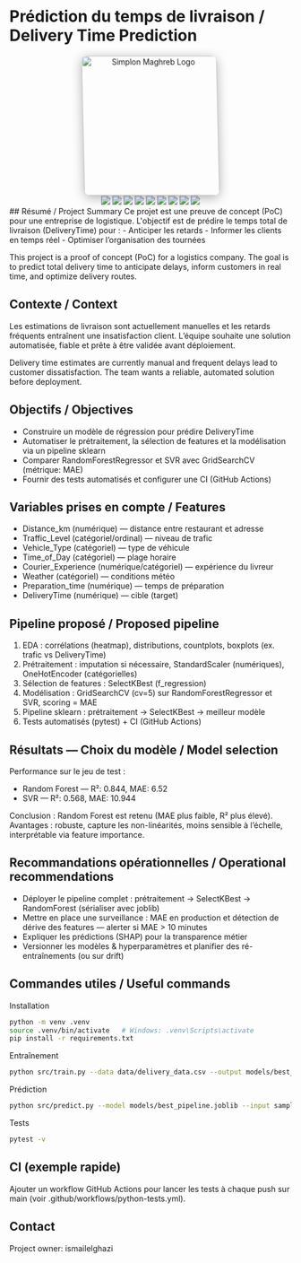 # Prédiction du temps de livraison / Delivery Time Prediction
<div align="center"> <img src="https://www.simplon.ma/images/Simplon_Maghreb_Rouge.png" alt="Simplon Maghreb Logo" width="250" style="transform: rotateY(15deg) rotateX(5deg); box-shadow: 0 4px 20px rgba(0,0,0,0.3); border-radius: 10px;"> <div> <img src="https://img.shields.io/badge/-Python-black?style=for-the-badge&logo=python&logoColor=white&color=3776AB" /> <img src="https://img.shields.io/badge/-Pandas-black?style=for-the-badge&logo=pandas&logoColor=white&color=150458" /> <img src="https://img.shields.io/badge/-NumPy-black?style=for-the-badge&logo=numpy&logoColor=white&color=013243" /> <img src="https://img.shields.io/badge/-Scikit--Learn-black?style=for-the-badge&logo=scikitlearn&logoColor=white&color=F7931E" /> <img src="https://img.shields.io/badge/-Matplotlib-black?style=for-the-badge&logo=plotly&logoColor=white&color=11557C" /> <img src="https://img.shields.io/badge/-Seaborn-black?style=for-the-badge&logoColor=white&color=4C9F70" /> <img src="https://img.shields.io/badge/-Jupyter-black?style=for-the-badge&logo=jupyter&logoColor=white&color=F37626" /> <img src="https://img.shields.io/badge/-Git-black?style=for-the-badge&logo=git&logoColor=white&color=F05032" /> <img src="https://img.shields.io/badge/-Jira-black?style=for-the-badge&logo=jira&logoColor=white&color=0052CC" /> </div> </div>
## Résumé / Project Summary
Ce projet est une preuve de concept (PoC) pour une entreprise de logistique. L'objectif est de prédire le temps total de livraison (DeliveryTime) pour :
- Anticiper les retards
- Informer les clients en temps réel
- Optimiser l’organisation des tournées

This project is a proof of concept (PoC) for a logistics company. The goal is to predict total delivery time to anticipate delays, inform customers in real time, and optimize delivery routes.

## Contexte / Context
Les estimations de livraison sont actuellement manuelles et les retards fréquents entraînent une insatisfaction client. L’équipe souhaite une solution automatisée, fiable et prête à être validée avant déploiement.

Delivery time estimates are currently manual and frequent delays lead to customer dissatisfaction. The team wants a reliable, automated solution before deployment.

## Objectifs / Objectives
- Construire un modèle de régression pour prédire DeliveryTime
- Automatiser le prétraitement, la sélection de features et la modélisation via un pipeline sklearn
- Comparer RandomForestRegressor et SVR avec GridSearchCV (métrique: MAE)
- Fournir des tests automatisés et configurer une CI (GitHub Actions)

## Variables prises en compte / Features
- Distance_km (numérique) — distance entre restaurant et adresse  
- Traffic_Level (catégoriel/ordinal) — niveau de trafic  
- Vehicle_Type (catégoriel) — type de véhicule  
- Time_of_Day (catégoriel) — plage horaire  
- Courier_Experience (numérique/catégoriel) — expérience du livreur  
- Weather (catégoriel) — conditions météo  
- Preparation_time (numérique) — temps de préparation  
- DeliveryTime (numérique) — cible (target)

## Pipeline proposé / Proposed pipeline
1. EDA : corrélations (heatmap), distributions, countplots, boxplots (ex. trafic vs DeliveryTime)  
2. Prétraitement : imputation si nécessaire, StandardScaler (numériques), OneHotEncoder (catégorielles)  
3. Sélection de features : SelectKBest (f_regression)  
4. Modélisation : GridSearchCV (cv=5) sur RandomForestRegressor et SVR, scoring = MAE  
5. Pipeline sklearn : prétraitement → SelectKBest → meilleur modèle  
6. Tests automatisés (pytest) + CI (GitHub Actions)

## Résultats — Choix du modèle / Model selection
Performance sur le jeu de test :
- Random Forest — R²: 0.844, MAE: 6.52  
- SVR — R²: 0.568, MAE: 10.944

Conclusion : Random Forest est retenu (MAE plus faible, R² plus élevé). Avantages : robuste, capture les non-linéarités, moins sensible à l’échelle, interprétable via feature importance.

## Recommandations opérationnelles / Operational recommendations
- Déployer le pipeline complet : prétraitement → SelectKBest → RandomForest (sérialiser avec joblib)  
- Mettre en place une surveillance : MAE en production et détection de dérive des features — alerter si MAE > 10 minutes  
- Expliquer les prédictions (SHAP) pour la transparence métier  
- Versionner les modèles & hyperparamètres et planifier des ré-entraînements (ou sur drift)

## Commandes utiles / Useful commands
Installation
```bash
python -m venv .venv
source .venv/bin/activate   # Windows: .venv\Scripts\activate
pip install -r requirements.txt
```

Entraînement
```bash
python src/train.py --data data/delivery_data.csv --output models/best_pipeline.joblib
```

Prédiction
```bash
python src/predict.py --model models/best_pipeline.joblib --input samples/sample.json
```

Tests
```bash
pytest -v
```

## CI (exemple rapide)
Ajouter un workflow GitHub Actions pour lancer les tests à chaque push sur main (voir .github/workflows/python-tests.yml).

## Contact
Project owner: ismailelghazi

